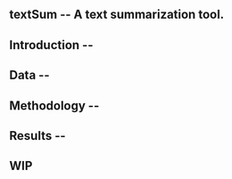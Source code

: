 ## textSum -- A text summarization tool.

## Introduction --

## Data --

## Methodology --

## Results -- 

## WIP